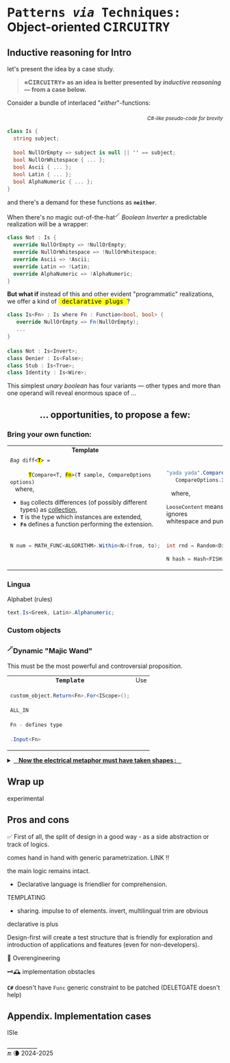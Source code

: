 # P<samp>atterns _via_ Techniques:</samp> Object-oriented C<samp>IRCUITRY</samp>

## Inductive reasoning for Intro

let's present the idea by a case study.

> __«C<samp>IRCUITRY</samp>» as an idea is better presented by _inductive reasoning_ &mdash; from a case below.__

Consider a bundle of interlaced "_either_"-functions:

<div align="right"><sub><i>C#-like pseudo-code for brevity</i></sub></div>

```csharp
class Is {
  string subject;

  bool NullOrEmpty => subject is null || '' == subject;
  bool NullOrWhitespace { ... };
  bool Ascii { ... };
  bool Latin { ... };
  bool AlphaNumeric { ... };
}

```

and there's a demand for these functions as **`neither`**.

When there's no magic out-of-the-hat<sup>🪄</sup> _Boolean Inverter_ a predictable realization will be a wrapper:

```csharp
class Not : Is {
  override NullOrEmpty => !NullOrEmpty;
  override NullOrWhitespace => !NullOrWhitespace;
  override Ascii => !Ascii;
  override Latin => !Latin;
  override AlphaNumeric => !AlphaNumeric;
}
```

**But what if** instead of this and other evident "programmatic" realizations, we offer a kind of <samp><mark>&thinsp;declarative plugs&thinsp;</mark></samp>?

```csharp
class Is<Fn> : Is where Fn : Function<bool, bool> {
   override NullOrEmpty => Fn(NullOrEmpty);
   ...
}

class Not : Is<Invert>;
class Denier : Is<False>;
class Stub : Is<True>;
class Identity : Is<Wire>; 

```

This simplest _unary boolean_ has four variants &mdash; other types and more than one operand will reveal enormous space of ... 

<h2 align="center">... opportunities, to propose a few:</h2>

### Bring your own function:

<table><tr></tr><tr align="center"><td><b>Template</b></td><td><b>Use</b></td></tr><tr valign="top"><td>
    <code><i>Bag</i> diff&lt;<b><mark>T</mark></b>&gt; = <br />&nbsp;&nbsp;&nbsp;&nbsp;
      <mark>T</mark>Compare&lt;T, <mark>Fn</mark>&gt;(<b><mark></mark>T</b> sample, CompareOptions options)</code><br />
&nbsp;&nbsp;&nbsp;where,
<ul>
<li><code>Bag</code> collects differences (of possibly different types) as <a href="../../../../src/TuttiFrutti/AbcStructTests/Heaps">collection</a>,</li>
<li><code><b>T</b></code> is the type which instances are extended,</li>
<li><code><b>Fn</b></code> defines a function performing the extension.</li>
  </ul>
</td><td>

```csharp

"yada yada".Compare<LooseContent>("blah blah",
   CompareOptions.IgnoreCase);

```

&nbsp;&nbsp;&nbsp;where,

`LooseContent` means a compare function that ignores\
whitespace and punctuation 

</td><tr></tr><tr valign="top"><td>

```csharp
N num = MATH_FUNC<ALGORITHM>.Within<N>(from, to);
```

</td><td>

```csharp
int rnd = Random<DiceRole>.Within(1, 6);
```

```csharp
N hash = Hash<FISH>.Within<N>(from, to);
```

</td>
</tr></table>

### Lingua

Alphabet (rules)

```csharp
text.Is<Greek, Latin>.Alphanumeric;
```

### Custom objects

### <sup>🪄</sup>Dynamic "Majic Wand"

This must be the most powerful and controversial proposition.

<table><tr></tr><tr align="center"><td><samp><b>Template</b></samp></td><td>Use</td></tr><tr valign="top"><td>

```csharp
custom_object.Return<Fn>.For<IScope>();

ALL_IN

Fn - defines type

.Input<Fn>

```

</td><td>
  
</td></tr></table>

<details><summary><a id="why-circuitry" /><ins>&nbsp;&nbsp;&nbsp;<b>Now the electrical metaphor must have taken shapes&thinsp;:</b>&nbsp;&nbsp;&nbsp;</ins></summary>

<table><tr valign="top"><td width="40%"><img alt="&nbsp;electrical circuit collage" src="../../../_rsc/img/illus/Circuitry.jpg" /></td><td>
  <p>You may have already grasped the similarities of the proposed solution to electric and electronic circuits and boards.</p>
  <ul>
  <li><code>Booleans</code> match logic gates .</li>
  <li><code>Numbers</code> &mdash; digital circuits.</li>
   <li><code>string</code> and classes are analogue electronics.</li>
  </ul>
  <p>Generic "markup" is like plugging elements on IO or onto circuits of a functional plate: direct, chaining, cascading, ...</p>

Classes are PLATES to make BOARDS.
  
  <p>And the running code is the current. We are back to the roots (of machine language).</p>
</td></tr>
</table>

\___________</details>

## Wrap up

experimental

## Pros and cons

✅ First of all, the split of design in a good way - as a side abstraction or track of logics.

comes hand in hand with generic parametrization. LINK !!

the main logic remains intact.

+ Declarative language is friendlier for comprehension.

TEMPLATING 

+ sharing. impulse to of elements. invert, multilingual trim are obvious

declarative is plus

Design-first will create a test structure that is friendly for exploration and introduction of applications and features (even for non-developers).

🛑 Overengineering

🗝️🕰️ implementation obstacles 

**`C#`** doesn't have `Func` generic constraint to be patched
 (DELETGATE doesn't help)


## Appendix. Implementation cases

ISIe

\___________\
🔚 🌘 2024-2025
